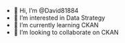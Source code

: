 - 👋 Hi, I’m @David81884
- 👀 I’m interested in Data Strategy
- 🌱 I’m currently learning CKAN
- 💞️ I’m looking to collaborate on CKAN

<!---
David81884/David81884 is a ✨ special ✨ repository because its `README.md` (this file) appears on your GitHub profile.
You can click the Preview link to take a look at your changes.
--->
